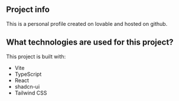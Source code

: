 ## Project info

This is a personal profile created on lovable and hosted on github.

## What technologies are used for this project?

This project is built with:

- Vite
- TypeScript
- React
- shadcn-ui
- Tailwind CSS
